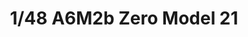 ---
layout: product
title: "1/48 A6M2b Zero Model 21 "
price: "1450" 
desc: "Maketa"
img_path: "/assets/img/TAM61016.webp"
brand: "Tamiya"
available: true
special_offer: false
new: true
soon: false
cat: "010000"
subcat: "010300"
subsubcat: "0N/A"
sifra: "TAM61016"
popular: false
spec: false
---
